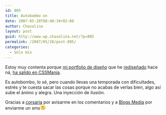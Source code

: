 ```yaml
---
id: 805
title: Autobombo on
date: 2007-05-28T08:40:34+02:00
author: Chavalina
layout: post
guid: http://www.wp.chavalina.net/?p=805
permalink: /2007/05/28/post-805/
categories:
  - Sólo mío
---
```

Estoy muy contenta porque [mi portfolio de dise&ntilde;o](http://www.inmabermejo.com/) que he <a href="http://chavalina.net/comentar.php?idpost=796" target="_blank">redise&ntilde;ado</a> hace n&aacute;, <a href="http://cssmania.com/galleries/2007/05/28/inma-bermejo.php" target="_blank">ha salido en CSSMania</a>. 

Es autobombo, lo s&eacute;, pero cuando llevas una temporada con dificultades, estr&eacute;s y te cuesta sacar las cosas porque no acabas de verlas bien, algo as&iacute; sube el &aacute;nimo y alegra. Una inyecci&oacute;n de ilusi&oacute;n.

Gracias a <a href="http://www.corsariablog.info/" target="_blank">corsaria</a> por avisarme en los comentarios y a <a href="http://blogsmedia.com/" target="_blank">Blogs Media</a> por enviarme un sms![emo](/imagenes/emoticonos/sonrisa.gif)